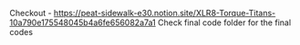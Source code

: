 Checkout - https://peat-sidewalk-e30.notion.site/XLR8-Torque-Titans-10a790e175548045b4a6fe656082a7a1
Check final code folder for the final codes
